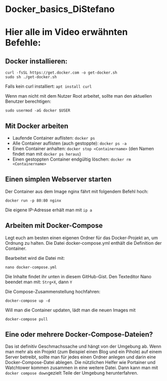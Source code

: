 # Docker_basics_DiStefano
# Hier alle im Video erwähnten Befehle:

## Docker installieren:

```
curl -fsSL https://get.docker.com -o get-docker.sh
sudo sh ./get-docker.sh
```

Falls kein curl installiert: `apt install curl`

Wenn man nicht mit dem Nutzer Root arbeitet, sollte man den aktuellen Benutzer berechtigen:

```
sudo usermod -aG docker $USER
```

## Mit Docker arbeiten

* Laufende Container auflisten: `docker ps`
* Alle Container auflisten (auch gestoppte): `docker ps -a`
* Einen Container anhalten: `docker stop <Containername>` (den Namen findet man mit `docker ps heraus`)
* Einen gestoppten Container endgültig löschen: `docker rm <Containername>`

## Einen simplen Webserver starten

Der Container aus dem Image nginx fährt mit folgendem Befehl hoch:

```
docker run -p 80:80 nginx
```
Die eigene IP-Adresse erhält man mit `ip a`

## Arbeiten mit Docker-Compose

Legt euch am besten einen eigenen Ordner für das Docker-Projekt an, um Ordnung zu halten. Die Datei docker-compose.yml enthält die Definition der Container.

Bearbeitet wird die Datei mit:

```
nano docker-compose.yml
```

Die Inhalte findet ihr unten in diesem GitHub-Gist. Den Texteditor Nano beendet man mit: `Strg+X`, dann `Y`

Die Compose-Zusammenstellung hochfahren:

```
docker-compose up -d
```

Will man die Container updaten, lädt man die neuen Images mit 

```
docker-compose pull
```
## Eine oder mehrere Docker-Compose-Dateien?
Das ist definitiv Geschmachssache und hängt von der Umgebung ab. Wenn man mehr als ein Projekt (zum Beispiel einen Blog und ein Pihole) auf einem Server betreibt, sollte man für jedes einen Ordner anlegen und darin eine Docker-Compose-Datei ablegen. Die nützlichen Helfer wie Portainer und Watchtower kommen zusammen in eine weitere Datei. Dann kann man mit `docker compose down`gezielt Teile der Umgebung herunterfahren.


